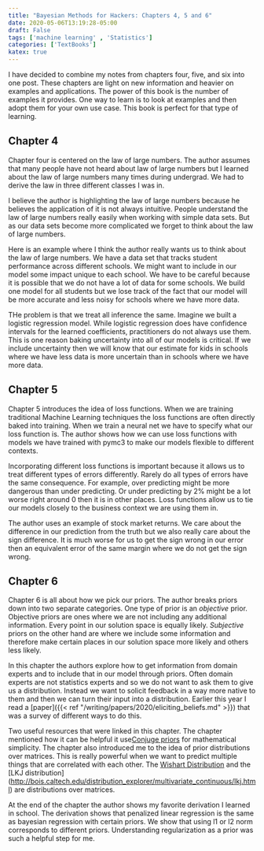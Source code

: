 ```yaml
---
title: "Bayesian Methods for Hackers: Chapters 4, 5 and 6"
date: 2020-05-06T13:19:28-05:00
draft: False
tags: ['machine learning' , 'Statistics']
categories: ['TextBooks']
katex: true
---
```


I have decided to combine my notes from chapters four, five, and six into one post. These chapters are light on new information and heavier on examples and applications. The power of this book is the number of examples it provides. One way to learn is to look at examples and then adopt them for your own use case. This book is perfect for that type of learning.

## Chapter 4

Chapter four is centered on the law of large numbers. The author assumes that many people have not heard about law of large numbers but I learned about the law of large numbers many times during undergrad. We had to derive the law in three different classes I was in.

I believe the author is highlighting the law of large numbers because he believes the application of it is not always intuitive. People understand the law of large numbers really easily when working with simple data sets. But as our data sets become more complicated we forget to think about the law of large numbers.

Here is an example where I think the author really wants us to think about the law of large numbers. We have a data set that tracks student performance across different schools. We might want to include in our model some impact unique to each school. We have to be careful because it is possible that we do not have a lot of data for some schools. We build one model for all students but we lose track of the fact that our model will be more accurate and less noisy for schools where we have more data.

THe problem is that we treat all inference the same. Imagine we built a logistic regression model. While logistic regression does have confidence intervals for the learned coefficients, practitioners do not always use them. This is one reason baking uncertainty into all of our models is critical. If we include uncertainty then we will know that our estimate for kids in schools where we have less data is more uncertain than in schools where we have more data.

## Chapter 5

Chapter 5 introduces the idea of loss functions. When we are training traditional Machine Learning techniques the loss functions are often directly baked into training. When we train a neural net we have to specify what our loss function is. The author shows how we can use loss functions with models we have trained with pymc3 to make our models flexible to different contexts.

Incorporating different loss functions is important because it allows us to treat different types of errors differently. Rarely do all types of errors have the same consequence. For example, over predicting might be more dangerous than under predicting. Or under predicting by 2% might be a lot worse right around 0 then it is in other places. Loss functions allow us to tie our models closely to the business context we are using them in.

The author uses an example of stock market returns. We care about the difference in our prediction from the truth but we also really care about the sign difference. It is much worse for us to get the sign wrong in our error then an equivalent error of the same margin where we do not get the sign wrong.


## Chapter 6

Chapter 6 is all about how we pick our priors. The author breaks priors down into two separate categories. One type of prior is an *objective* prior. Objective priors are ones where we are not including any additional information. Every point in our solution space is equally likely. *Subjective* priors on the other hand are where we include some information and therefore make certain places in our solution space more likely and others less likely.

In this chapter the authors explore how to get information from domain experts and to include that in our model through priors. Often domain experts are not statistics experts and so we do not want to ask them to give us a distribution. Instead we want to solicit feedback in a way more native to them and then we can turn their input into a distribution. Earlier this year I read a [paper]({{< ref  "/writing/papers/2020/eliciting_beliefs.md"  >}}) that was a survey of different ways to do this.

Two useful resources that were linked in this chapter. The chapter mentioned how  it can be helpful it use[Conjuge priors](https://en.wikipedia.org/wiki/Conjugate_prior#Table_of_conjugate_distributions) for mathematical simplicity. The chapter also introduced me to the idea of prior distributions over matrices. This is really powerful when we want to predict multiple things that are correlated with each other. The [Wishart Distribution](https://en.wikipedia.org/wiki/Wishart_distribution) and the [LKJ distribution] (http://bois.caltech.edu/distribution_explorer/multivariate_continuous/lkj.html) are distributions over matrices.

At the end of the chapter the author shows my favorite derivation I learned in school. The derivation shows that penalized linear regression is the same as bayesian regression with certain priors. We show that using l1 or l2 norm corresponds to different priors. Understanding regularization as a prior was such a helpful step for me.


